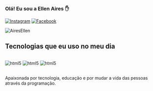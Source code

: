 
### Olá! Eu sou a Ellen Aires ✋

[![Instagram](https://img.shields.io/badge/Instagram-E4405F?style=for-the-badge&logo=instagram&logoColor=white)](https://instagram.com/aires.ellen?igshid=MmIzYWVlNDQ5Yg==)
[![Facebook](https://img.shields.io/badge/Facebook-1877F2?style=for-the-badge&logo=facebook&logoColor=white)](https://www.facebook.com/profile.php?id=100080457527995&mibextid=LQQJ4d)

![AiresEllen](https://github-readme-stats.vercel.app/api?username=AiresEllen&theme=radical)

## Tecnologias que eu uso no meu dia

<div style="display: inline_block"><br/>
<img aling="center" alt="html5" src="https://img.shields.io/badge/HTML5-E34F26?style=for-the-badge&logo=html5&logoColor=white" />
<img aling="center" alt="html5" src="https://img.shields.io/badge/CSS3-1572B6?style=for-the-badge&logo=css3&logoColor=white" />
<img aling="center" alt="html5" src="https://img.shields.io/badge/JavaScript-F7DF1E?style=for-the-badge&logo=javascript&logoColor=black" />
</div><br/>

Apaixonada por tecnologia, educação e por mudar a vida das pessoas através da programação.
